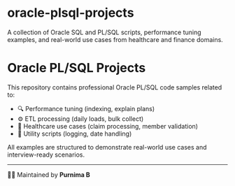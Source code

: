 # oracle-plsql-projects
A collection of Oracle SQL and PL/SQL scripts, performance tuning examples, and real-world use cases from healthcare and finance domains.

# Oracle PL/SQL Projects

This repository contains professional Oracle PL/SQL code samples related to:

- 🔍 Performance tuning (indexing, explain plans)
- ⚙️ ETL processing (daily loads, bulk collect)
- 🏥 Healthcare use cases (claim processing, member validation)
- 🧰 Utility scripts (logging, date handling)

All examples are structured to demonstrate real-world use cases and interview-ready scenarios.

---

👩‍💻 Maintained by **Purnima B**
